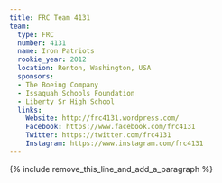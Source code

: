 ```yaml
---
title: FRC Team 4131
team:
  type: FRC
  number: 4131
  name: Iron Patriots
  rookie_year: 2012
  location: Renton, Washington, USA
  sponsors:
  - The Boeing Company
  - Issaquah Schools Foundation
  - Liberty Sr High School
  links:
    Website: http://frc4131.wordpress.com/
    Facebook: https://www.facebook.com/frc4131
    Twitter: https://twitter.com/frc4131
    Instagram: https://www.instagram.com/frc4131
---
```


{% include remove_this_line_and_add_a_paragraph %}